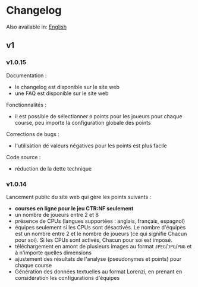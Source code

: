 # Changelog

Also available in: [English](../en/Changelog.md)

## v1

### v1.0.15

Documentation :
- le changelog est disponible sur le site web
- une FAQ est disponible sur le site web

Fonctionnalités :
- il est possible de sélectionner `0` points pour les joueurs pour chaque course, peu importe la configuration globale des points

Corrections de bugs :
- l'utilisation de valeurs négatives pour les points est plus facile

Code source :
- réduction de la dette technique

### v1.0.14

Lancement public du site web qui gère les points suivants :
- **courses en ligne pour le jeu CTR:NF seulement**
- un nombre de joueurs entre 2 et 8
- présence de CPUs (langues supportées : anglais, français, espagnol)
- équipes seulement si les CPUs sont désactivés. Le nombre d'équipes est un nombre entre 2 et le nombre de joueurs (ce qui signifie Chacun pour soi). Si les CPUs sont activés, Chacun pour soi est imposé.
- téléchargement en amont de plusieurs images au format `JPEG`/`JPG`/`PNG` et à n'importe quelles dimensions
- ajustement des résultats de l'analyse (pseudonymes et points) pour chaque course
- Génération des données textuelles au format Lorenzi, en prenant en considération les configurations d'équipes
